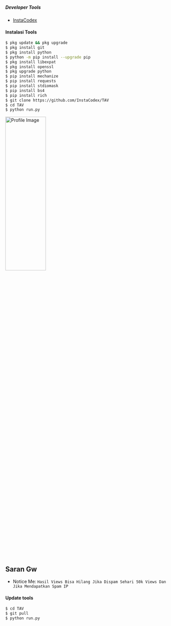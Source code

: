 ##### Developer Tools
- [InstaCodex]()
#### Instalasi Tools
``` bash
$ pkg update && pkg upgrade
$ pkg install git
$ pkg install python
$ python -m pip install --upgrade pip
$ pkg install libexpat
$ pkg install openssl
$ pkg upgrade python
$ pip install mechanize
$ pip install requests
$ pip install stdiomask
$ pip install bs4
$ pip install rich
$ git clone https://github.com/InstaCodex/TAV
$ cd TAV
$ python run.py
```

<img src="https://github.com/InstaCodex/TAV/blob/main/Asset/20231228093255002.gif" alt="Profile Image" height="35%" width="50%">

## Saran Gw
- Notice Me: ```Hasil Views Bisa Hilang Jika Dispam Sehari 50k Views Dan Jika Mendapatkan Spam IP```

#### Update tools
``` bash
$ cd TAV
$ git pull
$ python run.py
